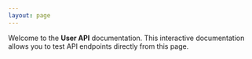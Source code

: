```yaml
---
layout: page
---
```


Welcome to the **User API** documentation. This interactive documentation allows you to test API endpoints directly from this page.

<InteractiveUsAPI />

<script setup>
import InteractiveUsAPI from '../../.vitepress/theme/components/InteractiveUsAPI.vue'
</script>
